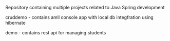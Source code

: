 Repository containing multiple projects related to Java Spring development

cruddemo - contains amll console app with local db integfration using hibernate

demo - contains rest api for managing students
